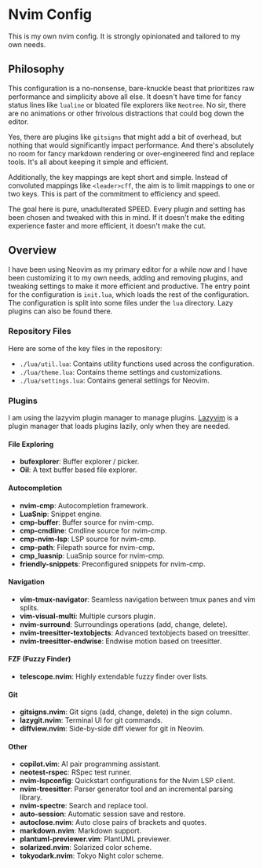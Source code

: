 # Nvim Config

This is my own nvim config. It is strongly opinionated and tailored to my own needs.

## Philosophy

This configuration is a no-nonsense, bare-knuckle beast that prioritizes raw performance and simplicity above all else. It doesn't have time for fancy status lines like `lualine` or bloated file explorers like `Neotree`. No sir, there are no animations or other frivolous distractions that could bog down the editor.

Yes, there are plugins like `gitsigns` that might add a bit of overhead, but nothing that would significantly impact performance. And there's absolutely no room for fancy markdown rendering or over-engineered find and replace tools. It's all about keeping it simple and efficient.

Additionally, the key mappings are kept short and simple. Instead of convoluted mappings like `<leader>cff`, the aim is to limit mappings to one or two keys. This is part of the commitment to efficiency and speed.

The goal here is pure, unadulterated SPEED. Every plugin and setting has been chosen and tweaked with this in mind. If it doesn't make the editing experience faster and more efficient, it doesn't make the cut.

## Overview

I have been using Neovim as my primary editor for a while now and I have been customizing it to my own needs, adding and removing plugins, and tweaking settings to make it more efficient and productive.
The entry point for the configuration is `init.lua`, which loads the rest of the configuration. The configuration is split into some files under the `lua` directory. Lazy plugins can also be found there.

### Repository Files

Here are some of the key files in the repository:

- `./lua/util.lua`: Contains utility functions used across the configuration.
- `./lua/theme.lua`: Contains theme settings and customizations.
- `./lua/settings.lua`: Contains general settings for Neovim.

### Plugins

I am using the lazyvim plugin manager to manage plugins.
[Lazyvim](https://github.com/folke/lazy.nvim) is a plugin manager that loads plugins lazily, only when they are needed.


#### File Exploring
- **bufexplorer**: Buffer explorer / picker.
- **Oil**: A text buffer based file explorer.

#### Autocompletion
- **nvim-cmp**: Autocompletion framework.
- **LuaSnip**: Snippet engine.
- **cmp-buffer**: Buffer source for nvim-cmp.
- **cmp-cmdline**: Cmdline source for nvim-cmp.
- **cmp-nvim-lsp**: LSP source for nvim-cmp.
- **cmp-path**: Filepath source for nvim-cmp.
- **cmp_luasnip**: LuaSnip source for nvim-cmp.
- **friendly-snippets**: Preconfigured snippets for nvim-cmp.

#### Navigation
- **vim-tmux-navigator**: Seamless navigation between tmux panes and vim splits.
- **vim-visual-multi**: Multiple cursors plugin.
- **nvim-surround**: Surroundings operations (add, change, delete).
- **nvim-treesitter-textobjects**: Advanced textobjects based on treesitter.
- **nvim-treesitter-endwise**: Endwise motion based on treesitter.

#### FZF (Fuzzy Finder)
- **telescope.nvim**: Highly extendable fuzzy finder over lists.

#### Git
- **gitsigns.nvim**: Git signs (add, change, delete) in the sign column.
- **lazygit.nvim**: Terminal UI for git commands.
- **diffview.nvim**: Side-by-side diff viewer for git in Neovim.

#### Other
- **copilot.vim**: AI pair programming assistant.
- **neotest-rspec**: RSpec test runner.
- **nvim-lspconfig**: Quickstart configurations for the Nvim LSP client.
- **nvim-treesitter**: Parser generator tool and an incremental parsing library.
- **nvim-spectre**: Search and replace tool.
- **auto-session**: Automatic session save and restore.
- **autoclose.nvim**: Auto close pairs of brackets and quotes.
- **markdown.nvim**: Markdown support.
- **plantuml-previewer.vim**: PlantUML previewer.
- **solarized.nvim**: Solarized color scheme.
- **tokyodark.nvim**: Tokyo Night color scheme.


